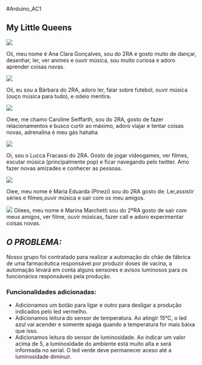 #Arduino_AC1
## My Little Queens

![](https://github.com/My-Little-Queens/Arduino_AC1/blob/main/anaclaracoding.PNG) 

Oii, meu nome é Ana Clara Gonçalves, sou do 2RA e gosto muito de dançar, desenhar, ler, ver animes e ouvir música, sou muito curiosa e adoro aprender coisas novas.

![](https://github.com/My-Little-Queens/Arduino_AC1/blob/main/babicoding.PNG)

Oii, eu sou a Bárbara do 2RA, adoro ler, falar sobre futebol, ouvir música (ouço música para tudo), e odeio mentira.

![](https://github.com/My-Little-Queens/Arduino_AC1/blob/main/carolcoding.PNG)

Oiee, me chamo Caroline Seiffarth, sou do 2RA, gosto de fazer relacionamentos e busco curtir ao máximo, adoro viajar e tentar coisas novas, adrenalina é meu gás hahaha

![](https://github.com/My-Little-Queens/Arduino_AC1/blob/main/luccacoding.PNG)

Oi, sou o Lucca Fracassi do 2RA. Gosto de jogar videogames, ver filmes, escutar música (principalmente pop) e ficar navegando pelo twitter. Amo fazer novas amizades e conhecer as pessoas.

![](https://github.com/My-Little-Queens/Arduino_AC1/blob/main/dudacoding.PNG)

Oiee, meu nome é Maria Eduarda (Pinezi) sou do 2RA gosto de: Ler,assistir séries e filmes,ouvir música e sair com os meu amigos.

![](https://github.com/My-Little-Queens/Arduino_AC1/blob/main/marinacoding.PNG)
Oiiees, meu nome é Marina Marchetti sou do 2ºRA gosto de sair com meus amigos, ver filme, ouvir músicas, fazer call e adoro experimentar coisas novas.

## *O PROBLEMA:*

Nosso grupo foi contratado para realizar a automação do chão de fábrica de uma farmacêutica responsável por produzir doses de vacina, a automação levará em conta alguns sensores e avisos luminosos para os funcionários responsáveis pela produção.


### Funcionalidades adicionadas:

- Adicionamos um botão para ligar e outro para desligar a produção indicados pelo led vermelho.
- Adicionamos leitura do sensor de temperatura. Ao atingir 15℃, o led azul vai acender e somente apaga quando a temperatura for mais baixa que isso.
- Adicionamos leitura do sensor de luminosidade. Ao indicar um valor acima de 5, a luminosidade do ambiente está muito alta e será informada no serial. O led verde deve permanecer aceso até a luminosidade diminuir.

